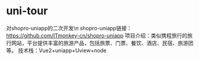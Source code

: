 # uni-tour
对shopro-uniapp的二次开发\n
shopro-uniapp链接：https://github.com/ITmonkey-cn/shopro-uniapp
项目介绍：类似携程旅行的旅行网站，平台提供丰富的旅游产品，包括旅票、门票、餐饮、酒店、民宿、旅游团等。
技术栈：Vue2+uniapp+Uview+node
